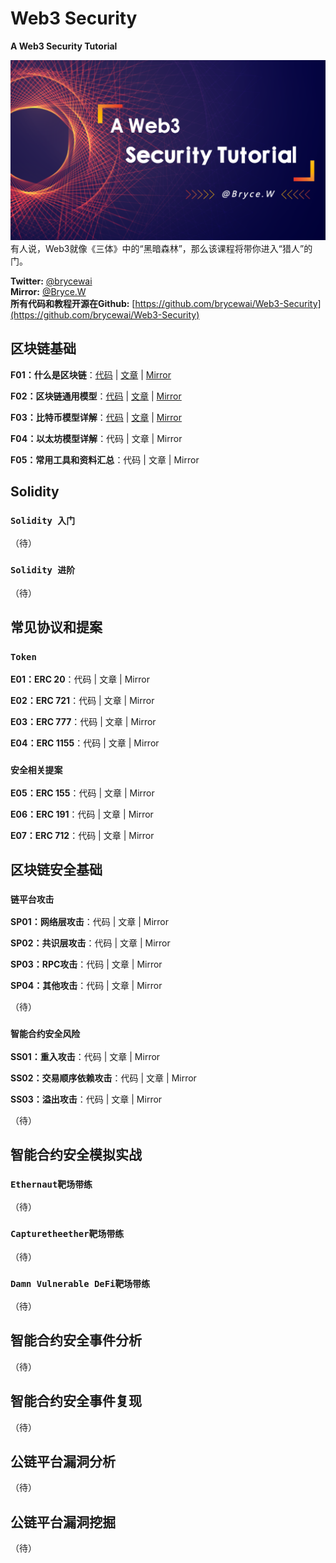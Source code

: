 # Web3 Security

**A Web3 Security Tutorial**

![img](./img/banner.png)  
有人说，Web3就像《三体》中的“黑暗森林”，那么该课程将带你进入“猎人”的门。

**Twitter:** [@brycewai](https://twitter.com/brycewai)  
**Mirror:** [@Bryce.W](https://mirror.xyz/brycew.eth)  
**所有代码和教程开源在Github:** [https://github.com/brycewai/Web3-Security](https://github.com/brycewai/Web3-Security)

## 区块链基础

**F01：什么是区块链**：[代码](./foundation/blockchain/readme.md) | [文章](./foundation/blockchain/readme.md) | [Mirror](https://mirror.xyz/brycew.eth/oI6GKxfxgX4nDx8AlDB5ukKF4LBdyXEc_4bNmZ8uxTg)

**F02：区块链通用模型**：[代码](./foundation/model/readme.md) | [文章](./foundation/model/readme.md) | [Mirror](https://mirror.xyz/brycew.eth/V6OEk1r4O_PbRiB3PzVc7VEZ2j_7XvcwxWa50PVc95Q)

**F03：比特币模型详解**：[代码](./foundation/btc/readme.md) | [文章](./foundation/btc/readme.md) | [Mirror](https://mirror.xyz/dashboard/edit/PsiKSs0A1X66btsfF0YcIysVqh0oXBrLy8G8i29fPQk)

**F04：以太坊模型详解**：代码 | 文章 | Mirror

**F05：常用工具和资料汇总**：代码 | 文章 | Mirror

## Solidity

### `Solidity 入门`

（待）

### `Solidity 进阶`

（待）

## 常见协议和提案

### `Token`

**E01：ERC 20**：代码 | 文章 | Mirror

**E02：ERC 721**：代码 | 文章 | Mirror

**E03：ERC 777**：代码 | 文章 | Mirror

**E04：ERC 1155**：代码 | 文章 | Mirror

### `安全相关提案`

**E05：ERC 155**：代码 | 文章 | Mirror

**E06：ERC 191**：代码 | 文章 | Mirror

**E07：ERC 712**：代码 | 文章 | Mirror

## 区块链安全基础

### `链平台攻击`

**SP01：网络层攻击**：代码 | 文章 | Mirror

**SP02：共识层攻击**：代码 | 文章 | Mirror

**SP03：RPC攻击**：代码 | 文章 | Mirror

**SP04：其他攻击**：代码 | 文章 | Mirror

（待）

### `智能合约安全风险`

**SS01：重入攻击**：代码 | 文章 | Mirror

**SS02：交易顺序依赖攻击**：代码 | 文章 | Mirror

**SS03：溢出攻击**：代码 | 文章 | Mirror

（待）

## 智能合约安全模拟实战

### `Ethernaut靶场带练`

（待）

### `Capturetheether靶场带练`

（待）

### `Damn Vulnerable DeFi靶场带练`

（待）

## 智能合约安全事件分析

（待）

## 智能合约安全事件复现

（待）

## 公链平台漏洞分析

（待）

## 公链平台漏洞挖掘

（待）
